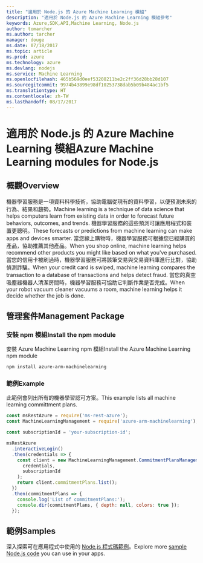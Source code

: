 ```yaml
---
title: "適用於 Node.js 的 Azure Machine Learning 模組"
description: "適用於 Node.js 的 Azure Machine Learning 模組參考"
keywords: Azure,SDK,API,Machine Learning, Node.js
author: tomarcher
ms.author: tarcher
manager: douge
ms.date: 07/18/2017
ms.topic: article
ms.prod: azure
ms.technology: azure
ms.devlang: nodejs
ms.service: Machine Learning
ms.openlocfilehash: 465b569d0eef53208211be2c2ff36d28bb28d107
ms.sourcegitcommit: 9974b43899e98df10253738dab5b09b484ac1bf5
ms.translationtype: HT
ms.contentlocale: zh-TW
ms.lasthandoff: 08/17/2017
---
```

# <a name="azure-machine-learning-modules-for-nodejs"></a><span data-ttu-id="d4b16-104">適用於 Node.js 的 Azure Machine Learning 模組</span><span class="sxs-lookup"><span data-stu-id="d4b16-104">Azure Machine Learning modules for Node.js</span></span>

## <a name="overview"></a><span data-ttu-id="d4b16-105">概觀</span><span class="sxs-lookup"><span data-stu-id="d4b16-105">Overview</span></span>

<span data-ttu-id="d4b16-106">機器學習服務是一項資料科學技術，協助電腦從現有的資料學習，以便預測未來的行為、結果和趨勢。</span><span class="sxs-lookup"><span data-stu-id="d4b16-106">Machine learning is a technique of data science that helps computers learn from existing data in order to forecast future behaviors, outcomes, and trends.</span></span> <span data-ttu-id="d4b16-107">機器學習服務的這些預測可讓應用程式和裝置更聰明。</span><span class="sxs-lookup"><span data-stu-id="d4b16-107">These forecasts or predictions from machine learning can make apps and devices smarter.</span></span> <span data-ttu-id="d4b16-108">當您線上購物時，機器學習服務可根據您已經購買的產品，協助推薦其他產品。</span><span class="sxs-lookup"><span data-stu-id="d4b16-108">When you shop online, machine learning helps recommend other products you might like based on what you've purchased.</span></span> <span data-ttu-id="d4b16-109">當您的信用卡被刷過時，機器學習服務可將該筆交易與交易資料庫進行比對，協助偵測詐騙。</span><span class="sxs-lookup"><span data-stu-id="d4b16-109">When your credit card is swiped, machine learning compares the transaction to a database of transactions and helps detect fraud.</span></span> <span data-ttu-id="d4b16-110">當您的真空吸塵器機器人清潔房間時，機器學習服務可協助它判斷作業是否完成。</span><span class="sxs-lookup"><span data-stu-id="d4b16-110">When your robot vacuum cleaner vacuums a room, machine learning helps it decide whether the job is done.</span></span>

## <a name="management-package"></a><span data-ttu-id="d4b16-111">管理套件</span><span class="sxs-lookup"><span data-stu-id="d4b16-111">Management Package</span></span>


### <a name="install-the-npm-module"></a><span data-ttu-id="d4b16-112">安裝 npm 模組</span><span class="sxs-lookup"><span data-stu-id="d4b16-112">Install the npm module</span></span>

<span data-ttu-id="d4b16-113">安裝 Azure Machine Learning npm 模組</span><span class="sxs-lookup"><span data-stu-id="d4b16-113">Install the Azure Machine Learning npm module</span></span>

```bash
npm install azure-arm-machinelearning
```

### <a name="example"></a><span data-ttu-id="d4b16-114">範例</span><span class="sxs-lookup"><span data-stu-id="d4b16-114">Example</span></span>

<span data-ttu-id="d4b16-115">此範例會列出所有的機器學習認可方案。</span><span class="sxs-lookup"><span data-stu-id="d4b16-115">This example lists all machine learning committment plans.</span></span>

```javascript
const msRestAzure = require('ms-rest-azure');
const MachineLearningManagement = require('azure-arm-machinelearning');

const subscriptionId = 'your-subscription-id';

msRestAzure
  .interactiveLogin()
  .then(credentials => {
    const client = new MachineLearningManagement.CommitmentPlansManagementClient(
      credentials,
      subscriptionId
    );
    return client.commitmentPlans.list();
  })
  .then(commitmentPlans => {
    console.log('List of commitmentPlans:');
    console.dir(commitmentPlans, { depth: null, colors: true });
  });
```

## <a name="samples"></a><span data-ttu-id="d4b16-116">範例</span><span class="sxs-lookup"><span data-stu-id="d4b16-116">Samples</span></span>

<span data-ttu-id="d4b16-117">深入探索可在應用程式中使用的 [Node.js 程式碼範例](https://azure.microsoft.com/resources/samples/?platform=nodejs)。</span><span class="sxs-lookup"><span data-stu-id="d4b16-117">Explore more [sample Node.js code](https://azure.microsoft.com/resources/samples/?platform=nodejs) you can use in your apps.</span></span>
